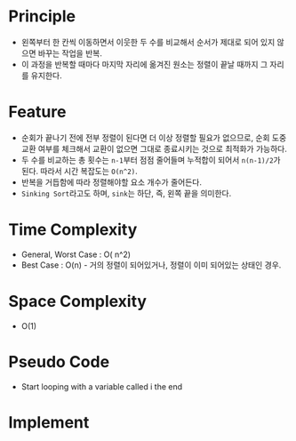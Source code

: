 # Principle
- 왼쪽부터 한 칸씩 이동하면서 이웃한 두 수를 비교해서 순서가 제대로 되어 있지 않으면 바꾸는 작업을 반복.
- 이 과정을 반복할 때마다 마지막 자리에 옮겨진 원소는 정렬이 끝날 때까지 그 자리를 유지한다.

# Feature
- 순회가 끝나기 전에 전부 정렬이 된다면 더 이상 정렬할 필요가 없으므로, 순회 도중 교환 여부를 체크해서 교환이 없으면 그대로 종료시키는 것으로 최적화가 가능하다.
- 두 수를 비교하는 총 횟수는 `n-1`부터 점점 줄어들며 누적합이 되어서 `n(n-1)/2`가 된다. 따라서 시간 복잡도는 `O(n^2)`.
- 반복을 거듭함에 따라 정렬해야할 요소 개수가 줄어든다.
- `Sinking Sort`라고도 하며, `sink`는 하단, 즉, 왼쪽 끝을 의미한다.

# Time Complexity
- General, Worst Case : O( n^2)
- Best Case : O(n) - 거의 정렬이 되어있거나, 정렬이 이미 되어있는 상태인 경우.

# Space Complexity
- O(1)

# Pseudo Code
- Start looping with a variable called i the end 

# Implement

```js

```